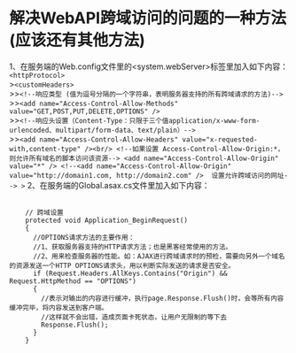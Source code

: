 # 解决WebAPI跨域访问的问题的一种方法(应该还有其他方法)<br/>
1、在服务端的Web.config文件里的<system.webServer>标签里加入如下内容：
    `<httpProtocol>`<br/>
      >`<customHeaders>`<br/>
       >>`<!--响应类型 (值为逗号分隔的一个字符串，表明服务器支持的所有跨域请求的方法)-->`<br/>
       >>`<add name="Access-Control-Allow-Methods" value="GET,POST,PUT,DELETE,OPTIONS" />`<br/>
       >>`<!--响应头设置（Content-Type：只限于三个值application/x-www-form-urlencoded、multipart/form-data、text/plain）-->`<br/>
       >>`<add name="Access-Control-Allow-Headers" value="x-requested-with,content-type" /><br/>
        <!--如果设置 Access-Control-Allow-Origin:*，则允许所有域名的脚本访问该资源-->
        <add name="Access-Control-Allow-Origin" value="*" />
        <!--<add name="Access-Control-Allow-Origin" value="http://domain1.com, http://domain2.com" />  设置允许跨域访问的网址-->
      >`</customHeaders>
    </httpProtocol>
2、在服务端的Global.asax.cs文件里加入如下内容：
 <pre>
   <code>
    // 跨域设置
    protected void Application_BeginRequest()
    {
      //OPTIONS请求方法的主要作用：
      //1、获取服务器支持的HTTP请求方法；也是黑客经常使用的方法。
      //2、用来检查服务器的性能。如：AJAX进行跨域请求时的预检，需要向另外一个域名的资源发送一个HTTP OPTIONS请求头，用以判断实际发送的请求是否安全。
      if (Request.Headers.AllKeys.Contains("Origin") && Request.HttpMethod == "OPTIONS")
      {
        //表示对输出的内容进行缓冲，执行page.Response.Flush()时，会等所有内容缓冲完毕，将内容发送到客户端。
        //这样就不会出错，造成页面卡死状态，让用户无限制的等下去
        Response.Flush();
      }
    }
</code>
 </pre>
